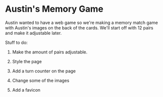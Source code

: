 # Austin's Memory Game

Austin wanted to have a web game so we're making a memory match game with Austin's images on the back of the cards.  We'll start off with 12 pairs and make it adjustable later.

Stuff to do:
1.  Make the amount of pairs adjustable.

2.  Style the page

3.  Add a turn counter on the page

4.  Change some of the images

5.  Add a favicon

